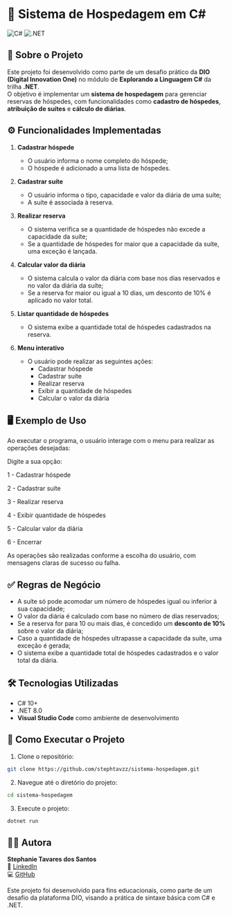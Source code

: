 # 🏨 Sistema de Hospedagem em C#

![C#](https://img.shields.io/badge/C%23-10.0%2B-purple)
![.NET](https://img.shields.io/badge/.NET-8.0-blue)

## 📌 Sobre o Projeto

Este projeto foi desenvolvido como parte de um desafio prático da **DIO (Digital Innovation One)** no módulo de **Explorando a Linguagem C#** da trilha **.NET**.  
O objetivo é implementar um **sistema de hospedagem** para gerenciar reservas de hóspedes, com funcionalidades como **cadastro de hóspedes**, **atribuição de suítes** e **cálculo de diárias**.

## ⚙️ Funcionalidades Implementadas

1. **Cadastrar hóspede**
   - O usuário informa o nome completo do hóspede;
   - O hóspede é adicionado a uma lista de hóspedes.

2. **Cadastrar suíte**
   - O usuário informa o tipo, capacidade e valor da diária de uma suíte;
   - A suíte é associada à reserva.

3. **Realizar reserva**
   - O sistema verifica se a quantidade de hóspedes não excede a capacidade da suíte;
   - Se a quantidade de hóspedes for maior que a capacidade da suíte, uma exceção é lançada.

4. **Calcular valor da diária**
   - O sistema calcula o valor da diária com base nos dias reservados e no valor da diária da suíte;
   - Se a reserva for maior ou igual a 10 dias, um desconto de 10% é aplicado no valor total.

5. **Listar quantidade de hóspedes**
   - O sistema exibe a quantidade total de hóspedes cadastrados na reserva.

6. **Menu interativo**
   - O usuário pode realizar as seguintes ações:
     - Cadastrar hóspede
     - Cadastrar suíte
     - Realizar reserva
     - Exibir a quantidade de hóspedes
     - Calcular o valor da diária

## 🖥️ Exemplo de Uso

Ao executar o programa, o usuário interage com o menu para realizar as operações desejadas:

Digite a sua opção:


1 - Cadastrar hóspede

2 - Cadastrar suíte

3 - Realizar reserva

4 - Exibir quantidade de hóspedes

5 - Calcular valor da diária

6 - Encerrar

As operações são realizadas conforme a escolha do usuário, com mensagens claras de sucesso ou falha.

## ✅ Regras de Negócio

- A suíte só pode acomodar um número de hóspedes igual ou inferior à sua capacidade;
- O valor da diária é calculado com base no número de dias reservados;
- Se a reserva for para 10 ou mais dias, é concedido um **desconto de 10%** sobre o valor da diária;
- Caso a quantidade de hóspedes ultrapasse a capacidade da suíte, uma exceção é gerada;
- O sistema exibe a quantidade total de hóspedes cadastrados e o valor total da diária.

## 🛠️ Tecnologias Utilizadas

- C# 10+
- .NET 8.0
- **Visual Studio Code** como ambiente de desenvolvimento

## 📂 Como Executar o Projeto

1. Clone o repositório:
```bash
git clone https://github.com/stephtavzz/sistema-hospedagem.git
```

2. Navegue até o diretório do projeto:
```bash
cd sistema-hospedagem
```

3. Execute o projeto:
```bash
dotnet run
```
## 👩‍💻 Autora

**Stephanie Tavares dos Santos**  
🔗 [LinkedIn](https://www.linkedin.com/in/stephanie-t-santos/)  
💻 [GitHub](https://github.com/stephtavzz)  


Este projeto foi desenvolvido para fins educacionais, como parte de um desafio da plataforma DIO, visando a prática de sintaxe básica com C# e .NET.
